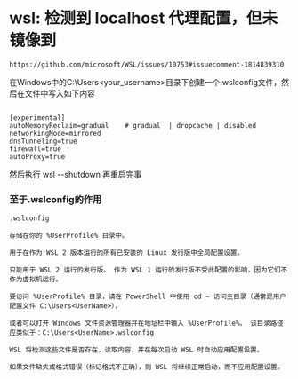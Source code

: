 #  wsl: 检测到 localhost 代理配置，但未镜像到 


    https://github.com/microsoft/WSL/issues/10753#issuecomment-1814839310

在Windows中的C:\Users\<your_username>目录下创建一个.wslconfig文件，然后在文件中写入如下内容

```

[experimental]
autoMemoryReclaim=gradual    # gradual  | dropcache | disabled
networkingMode=mirrored
dnsTunneling=true
firewall=true
autoProxy=true

```

然后执行 wsl --shutdown 再重启完事

	
### 至于.wslconfig的作用

`.wslconfig`

    存储在你的 %UserProfile% 目录中。
    
    用于在作为 WSL 2 版本运行的所有已安装的 Linux 发行版中全局配置设置。
    
    只能用于 WSL 2 运行的发行版。 作为 WSL 1 运行的发行版不受此配置的影响，因为它们不作为虚拟机运行。
    
    要访问 %UserProfile% 目录，请在 PowerShell 中使用 cd ~ 访问主目录（通常是用户配置文件 C:\Users<UserName>），
    
    或者可以打开 Windows 文件资源管理器并在地址栏中输入 %UserProfile%。 该目录路径应类似于：C:\Users<UserName>.wslconfig
    
    WSL 将检测这些文件是否存在，读取内容，并在每次启动 WSL 时自动应用配置设置。
    
    如果文件缺失或格式错误（标记格式不正确），则 WSL 将继续正常启动，而不应用配置设置。


